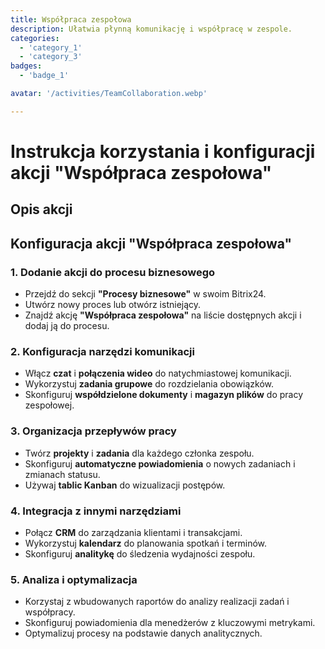 ```yaml
---
title: Współpraca zespołowa
description: Ułatwia płynną komunikację i współpracę w zespole.
categories: 
  - 'category_1'
  - 'category_3'
badges: 
  - 'badge_1'

avatar: '/activities/TeamCollaboration.webp'

---
```

# Instrukcja korzystania i konfiguracji akcji "Współpraca zespołowa"

## Opis akcji

## **Konfiguracja akcji "Współpraca zespołowa"**

### 1. Dodanie akcji do procesu biznesowego
- Przejdź do sekcji **"Procesy biznesowe"** w swoim Bitrix24.
- Utwórz nowy proces lub otwórz istniejący.
- Znajdź akcję **"Współpraca zespołowa"** na liście dostępnych akcji i dodaj ją do procesu.

### 2. Konfiguracja narzędzi komunikacji
- Włącz **czat** i **połączenia wideo** do natychmiastowej komunikacji.
- Wykorzystuj **zadania grupowe** do rozdzielania obowiązków.
- Skonfiguruj **współdzielone dokumenty** i **magazyn plików** do pracy zespołowej.

### 3. Organizacja przepływów pracy
- Twórz **projekty** i **zadania** dla każdego członka zespołu.
- Skonfiguruj **automatyczne powiadomienia** o nowych zadaniach i zmianach statusu.
- Używaj **tablic Kanban** do wizualizacji postępów.

### 4. Integracja z innymi narzędziami
- Połącz **CRM** do zarządzania klientami i transakcjami.
- Wykorzystuj **kalendarz** do planowania spotkań i terminów.
- Skonfiguruj **analitykę** do śledzenia wydajności zespołu.

### 5. Analiza i optymalizacja
- Korzystaj z wbudowanych raportów do analizy realizacji zadań i współpracy.
- Skonfiguruj powiadomienia dla menedżerów z kluczowymi metrykami.
- Optymalizuj procesy na podstawie danych analitycznych.